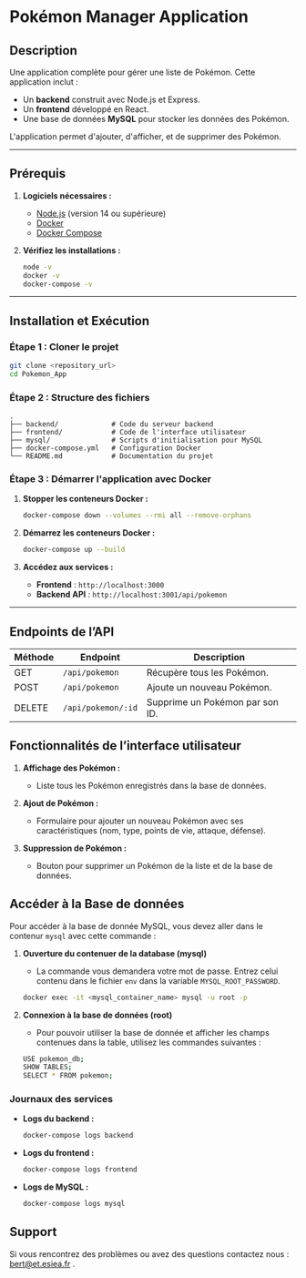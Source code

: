 # Pokémon Manager Application

## Description

Une application complète pour gérer une liste de Pokémon. Cette application inclut :
- Un **backend** construit avec Node.js et Express.
- Un **frontend** développé en React.
- Une base de données **MySQL** pour stocker les données des Pokémon.

L'application permet d'ajouter, d'afficher, et de supprimer des Pokémon.

---

## Prérequis

1. **Logiciels nécessaires :**
   - [Node.js](https://nodejs.org/) (version 14 ou supérieure)
   - [Docker](https://www.docker.com/)
   - [Docker Compose](https://docs.docker.com/compose/)

2. **Vérifiez les installations :**
   ```bash
   node -v
   docker -v
   docker-compose -v
   ```

---

## Installation et Exécution

### Étape 1 : Cloner le projet
```bash
git clone <repository_url>
cd Pokemon_App
```

### Étape 2 : Structure des fichiers

```
.
├── backend/             # Code du serveur backend
├── frontend/            # Code de l'interface utilisateur
├── mysql/               # Scripts d'initialisation pour MySQL
├── docker-compose.yml   # Configuration Docker
└── README.md            # Documentation du projet
```

### Étape 3 : Démarrer l'application avec Docker
1. **Stopper les conteneurs Docker :**
   ```bash
   docker-compose down --volumes --rmi all --remove-orphans
   ```

2. **Démarrez les conteneurs Docker :**
   ```bash
   docker-compose up --build
   ```

3. **Accédez aux services :**
   - **Frontend** : `http://localhost:3000`
   - **Backend API** : `http://localhost:3001/api/pokemon`

---

## Endpoints de l’API

| Méthode | Endpoint          | Description                    |
|---------|-------------------|--------------------------------|
| GET     | `/api/pokemon`    | Récupère tous les Pokémon.     |
| POST    | `/api/pokemon`    | Ajoute un nouveau Pokémon.     |
| DELETE  | `/api/pokemon/:id`| Supprime un Pokémon par son ID.|


## Fonctionnalités de l’interface utilisateur

1. **Affichage des Pokémon :**
   - Liste tous les Pokémon enregistrés dans la base de données.

2. **Ajout de Pokémon :**
   - Formulaire pour ajouter un nouveau Pokémon avec ses caractéristiques (nom, type, points de vie, attaque, défense).

3. **Suppression de Pokémon :**
   - Bouton pour supprimer un Pokémon de la liste et de la base de données.


## Accéder à la Base de données
Pour accéder à la base de donnée MySQL, vous devez aller dans le contenur `mysql` avec cette commande :
1. **Ouverture du contenuer de la database (mysql)**
   - La commande vous demandera votre mot de passe. Entrez celui contenu dans le fichier `env` dans la variable `MYSQL_ROOT_PASSWORD`.
   ```bash
   docker exec -it <mysql_container_name> mysql -u root -p
   ```

2. **Connexion à la base de données (root)**
   - Pour pouvoir utiliser la base de donnée et afficher les champs contenues dans la table, utilisez les commandes suivantes :
   ```bash
   USE pokemon_db;
   SHOW TABLES;
   SELECT * FROM pokemon;
   ```


### Journaux des services
- **Logs du backend :**
  ```bash
  docker-compose logs backend
  ```
- **Logs du frontend :**
  ```bash
  docker-compose logs frontend
  ```
- **Logs de MySQL :**
  ```bash
  docker-compose logs mysql
  ```


## Support
Si vous rencontrez des problèmes ou avez des questions contactez nous : bert@et.esiea.fr .
